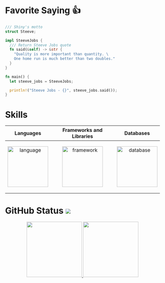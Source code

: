 
# Favorite Saying 👍

```rust
/// Shiny's motto
struct Steeve;

impl SteeveJobs {
  /// Return Steeve Jobs quote
  fn said(&self) -> &str {
    "Quality is more important than quantity. \
    One home run is much better than two doubles."
  }
}

fn main() {
  let steeve_jobs = SteeveJobs;

  println!("Steeve Jobs - {}", steeve_jobs.said());
}
```
# Skills 
<div align=''>
<table>
  <thead>
    <tr>
      <th>Languages</th>
      <th>Frameworks and Libraries</th>
      <th>Databases</th>
    </tr>
  </thead>
  <tbody>
    <tr>
      <td>
        <p align="center">
            <img height='132' alt='language' src="https://skillicons.dev/icons?i=js,ts,nodejs,solidity,cpp,cs,php,py,rust,ruby&perline=5" />
        </p>
      </td>
      <td>
        <p align="center">
          <img height='132' alt='framework' src="https://skillicons.dev/icons?i=nestjs,express,laravel,django,react,vue,nextjs,nuxtjs,redux,graphql&perline=5" />
        </p>
      </td>
      <td>
        <p align="center">
          <img height='132' alt='database' src="https://skillicons.dev/icons?i=mongodb,mysql,postgres,sqlite&perline=2" />
        </p>
      </td>
    </tr>
  </tbody>
</table>
</div>

# GitHub Status ![](https://komarev.com/ghpvc/?username=kindlyman343423&color=blueviolet)

<div id='profile-them' align='center'>
  <a class='github-status' href='https://github.com/kindlyman343423'>
    <img height="180px" src='https://github-readme-stats.vercel.app/api?username=kindlyman343423&show_icons=true&theme=radical' />
  </a>
  <a class='Most-used-languages' href='https://github.com/kindlyman343423'>
    <img height="180px" id='github-status' src='https://github-readme-stats.vercel.app/api/top-langs/?username=kindlyman343423&layout=compact' />
  </a>
</div>







